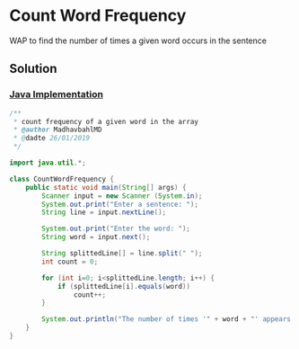 # Count Word Frequency

WAP to find the number of times a given word occurs in the sentence

## Solution

### [Java Implementation](./CountWordFrequency.java)

```java
/**
 * count frequency of a given word in the array
 * @author MadhavbahlMD
 * @dadte 26/01/2019
 */

import java.util.*;

class CountWordFrequency {
    public static void main(String[] args) {
        Scanner input = new Scanner (System.in);
        System.out.print("Enter a sentence: ");
        String line = input.nextLine();

        System.out.print("Enter the word: ");
        String word = input.next();

        String splittedLine[] = line.split(" ");
        int count = 0;

        for (int i=0; i<splittedLine.length; i++) {
            if (splittedLine[i].equals(word))
                count++;
        }

        System.out.println("The number of times '" + word + "' appears in the sentence \"" + line + "\" = " + count);
    }
}
```